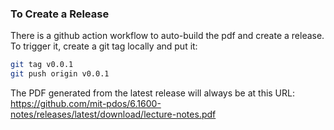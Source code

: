 
### To Create a Release
There is a github action workflow to auto-build the pdf and create a release. To trigger it, create a git tag locally and put it:

```bash
git tag v0.0.1
git push origin v0.0.1
```

The PDF generated from the latest release will always be at this URL: https://github.com/mit-pdos/6.1600-notes/releases/latest/download/lecture-notes.pdf
